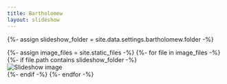 ```yaml
---
title: Bartholomew
layout: slideshow
---
```

{%- assign slideshow_folder = site.data.settings.bartholomew.folder -%}
<div class="slideshow-container">
{%- assign image_files = site.static_files -%}
{%- for file in image_files -%}
    {%- if file.path contains slideshow_folder -%}
        <div class="mySlides fade">
            <img src="{{ file.path }}" alt="Slideshow image">
        </div>
    {%- endif -%}
{%- endfor -%}
</div>
<script>
    var interval = {{site.data.settings.bartholomew.update}} * 1000
</script>
